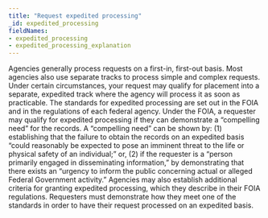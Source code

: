 ```yaml
---
title: "Request expedited processing"
_id: expedited_processing
fieldNames:
- expedited_processing
- expedited_processing_explanation
---
```

Agencies generally process requests on a first-in, first-out basis.  Most
agencies also use separate tracks to process simple and complex
requests.  Under certain circumstances, your request may qualify for
placement into a separate, expedited track where the agency will
process it as soon as practicable.  The standards for <span
data-term="expedited processing">expedited processing</span> are set
out in the FOIA and in the regulations of each federal agency.  Under the
FOIA, a requester may qualify for expedited processing if they can
demonstrate a <span data-term="compelling need">“compelling
need”</span> for the records.  A “compelling need” can be shown  by:  (1)
establishing that the  failure to obtain the records on an expedited
basis “could reasonably be expected to pose an imminent threat to the
life or physical safety of an individual;” or, (2) if the requester is a
“person primarily engaged in  disseminating information,” by
demonstrating that there exists an “urgency to inform the public
concerning actual or alleged Federal Government activity.”  Agencies may
also establish additional criteria for granting expedited processing,
which they describe in their FOIA regulations.  Requesters must
demonstrate how they meet one of the standards in order to have their
request processed on an expedited basis.
